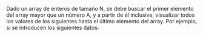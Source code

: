 Dado un array de enteros de tamaño N, se debe buscar el primer elemento del array
mayor que un número A, y a partir de él inclusive, visualizar todos los valores de los
siguientes hasta el último elemento del array. Por ejemplo, si se introducen los
siguientes datos:
